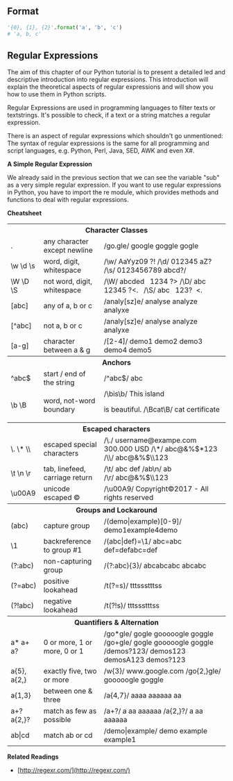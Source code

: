 ## Format

```python
'{0}, {1}, {2}'.format('a', 'b', 'c')
# 'a, b, c'
```

## Regular Expressions

The aim of this chapter of our Python tutorial is to present a detailed led and descriptive introduction into regular expressions. This introduction will explain the theoretical aspects of regular expressions and will show you how to use them in Python scripts. 

Regular Expressions are used in programming languages to filter texts or textstrings. It's possible to check, if a text or a string matches a regular expression. 

There is an aspect of regular expressions which shouldn't go unmentioned: The syntax of regular expressions is the same for all programming and script languages, e.g. Python, Perl, Java, SED, AWK and even X#.

**A Simple Regular Expression**

We already said in the previous section that we can see the variable "sub" as a very simple regular expression. 
If you want to use regular expressions in Python, you have to import the re module, which provides methods and functions to deal with regular expressions. 

**Cheatsheet**

<table class="highlight-table">
<tr>
<th colspan=3>Character Classes</th>
<tr>
<td>.</td> <td>any character except newline</td>
<td class="example">
<f> /go<h>.</h>gle/ </f>
<t> <h>google</h> <h>goggle</h> gogle </t>
</td>
</tr>

<tr>
<td>\w \d \s</td> <td>word, digit, whitespace</td>
<td class="example">
<f> /<h>\w</h>/ </f>
<t> <h>AaYyz09</h> ?! </t>
<f> /<h>\d</h>/ </f>
<t> <h>0</h><h>1</h><h>2</h><h>3</h><h>4</h><h>5</h> aZ? </t>
<f> /<h>\s</h>/ </f>
<t> 0123456789<h> </h>abcd?/ </t>
</td>
</tr>


<tr>
<td>\W \D \S</td> <td>not word, digit, whitespace</td>
<td class="example">
<f> /<h>\W</h>/ </f>
<t> abcded<h>&nbsp;</h><h>&nbsp;</h><h>&nbsp;</h>1234<h> </h><h>?</h><h>></h></t>
<f> /<h>\D</h>/ </f>
<t> <h>a</h><h>b</h><h>c</h> 12345 <h>?</h><h><</h><h>.</h><h>&nbsp;</h><h>&nbsp;</h></t>
<f> /<h>\S</h>/ </f>
<t> <h>a</h><h>b</h><h>c</h>&nbsp;&nbsp;&nbsp;<h>1</h><h>2</h><h>3</h><h>?</h>&nbsp;&nbsp;<h><</h><h>.</h></t>
</td>
</tr>

<tr>
<td>[abc]</td> <td>any of a, b or c</td>
<td class="example">
<f> /analy<h>[</h>sz<h>]</h>e/ </f>
<t><h>analyse</h> <h>analyze</h> analyxe </t>
</td>
</tr>

<tr>
<td>[^abc]</td> <td>not a, b or c</td>
<td class="example">
<f> /analy<h>[</h>sz<h>]</h>e/ </f>
<t>analyse analyze <h>analyxe</h> </t>
</td>
</tr>

<tr>
<td>[a-g]</td> <td>character between a & g</td>
<td class="example">
<f> /<h>[</h>2<h>-</h>4<h>]</h>/ </f>
<t> demo1 <h>demo2</h> <h>demo3</h> <h>demo4</h> demo5</t>
</td>
</tr>

<th colspan=3>Anchors</th>
<tr><td>^abc$</td> <td>start / end of the string</td>
<td class="example">
<f> /<h>^abc$</h>/ </f>
<t> <h>abc</h></t>
</td></tr>
<tr>
<td>\b \B</td> <td>	word, not-word boundary</td>
<td class="example">
<f> /<h>\b</h>is<h>\b</h>/ </f>
<t>This island <h>

is</h> beautiful.</t>
<f> /<h>\B</h>cat<h>\B</h>/ </f>
<t> cat certifi<h>cat</h>e</t>
</td>
</tr>

<th colspan=3>Escaped characters</th>
<tr><td>\. \* \\</td> <td>escaped special characters</td>
<td class="example">
<f> /<hp>\.</hp>/ </f>
<t> username@exampe<h>.</h>com 300<h>.</h>000 USD</t>
<f> /<hp>\*</hp>/ </f>
<t> abc@&%$<h>*</h>123</t>
<f> /<hp>\\</hp>/ </f>
<t> abc@&%$<h>\\</h>123</t>
</td>
</tr>

<tr><td>\t \n \r</td> <td>tab, linefeed, carriage return</td>
<td class="example">
<f> /<hp>\t</hp>/ </f>
<t> abc<h>&#09;</h>def</t>
<f> /ab<hp>\n</hp>/ </f>
<t> <h>ab</h></br></t>
<f> /<hp>\r</hp>/ </f>
<t> abc@&%$<h>\\</h>123</t>
</td>
</tr>
<tr><td>\u00A9</td> <td>unicode escaped ©</td><td class="example">
<f> /<hp>\u00A9</hp>/ </f>
<t> Copyright<h>©</h>2017 - All rights reserved</t></td></tr>

<th colspan=3>Groups and Lockaround</th>
<tr><td>(abc)</td> <td>capture group</td>
<td class="example">
<f> /<hbg><hg>(</hg>demo<hb>|</hb>example<hg>)</hbg><hby></hg><h>[0-9]</h></hby>/ </f>
<t> <h>demo1</h><h>example4</h>demo</td>
</tr>
<tr><td>\1</td> <td>backreference to group #1</td>
<td class="example">
<f> /<hbg><hg>(</hg>abc<hb>|</hb>def<hg>)</hbg>=<hg>\1</hg>/</f>
<t> <h>abc=abc</h> <h>def=def</h>abc=def</td>
</tr>
<tr><td>(?:abc)</td> <td>non-capturing group</td>
<td class="example">
<f> /<hbg><hg>(</hg><hg>?:</hg>abc<hg>)</hg></hbg><hb>{3}</hb>/</f>
<t> <h>abcabcabc</h> abcabc</h></td>
</tr>
<tr><td>(?=abc)</td> <td>positive lookahead</td>
<td class="example">
<f> /t<hbg><hg>(?=</hg>s<hg>)</hg></hbg>/</f>
<t> tt<h>t</h>ssstt<h>t</h>ss</td>
</tr>
<tr><td>(?!abc)</td> <td>negative lookahead</td>
<td class="example">
<f> /t<hbg><hg>(?!</hg>s<hg>)</hg></hbg>/</f>
<t> <h>t</h><h>t</h>tsss<h>t</h><h>t</h>tss</td>
</tr>

<th colspan=3>Quantifiers & Alternation</th>
<tr><td>a* a+ a?</td> <td>0 or more, 1 or more, 0 or 1</td>
<td class="example">
<f> /go<hb>*</hb>gle/ </f>
<t> <h>gogle</h> <h>gooooogle</h> goggle</t>
<f> /go<hb>+</hb>gle/ </f>
<t> gogle <h>gooooogle</h> goggle</t>
<f> /demos<hb>?</hb>123/ </f>
<t> <h>demos123</h> demosA123 demos?123</t>
</td>
</tr>
<tr><td>a{5}, a{2,}</td> <td>exactly five, two or more</td>
<td class="example">
<f> /w<hb>{3}</hb>/ </f>
<t> <h>www</h>.google.com</t>
<f> /go<hb>{2,}</hb>gle/ </f>
<t> <h>gooooogle</h> goggle</t>
</td>
</tr>
<tr><td>a{1,3}</td> <td>between one & three</td>
<td class="example">
<f> /a<hb>{4,7}</hb>/ </f>
<t> <h>aaaa</h> <h>aaaaaa</h> aa</t>
</td>
</tr>
<tr><td>a+? a{2,}?</td> <td>match as few as possible</td>
<td class="example">
<f> /a<hb>+?</hb>/ </f>
<t> <h>a</h> <h>aa</h> <h>aaaaaa</h></t>
<f> /a<hb>{2,}?</hb>/ </f>
<t> a <h>aa</h> <h>aaaaaa</h></t>
</td>
</tr>
<tr><td>ab|cd</td> <td>match ab or cd</td>
<td class="example">
<f> /demo<hb>|</hb>example/ </f>
<t> <h>demo</h> <h>example</h> <h>example</h>1</t>
</td>
</tr>
</table>

**Related Readings**

* [http://regexr.com/](http://regexr.com/)
